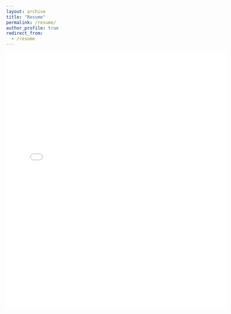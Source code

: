 ```yaml
---
layout: archive
title: "Resume"
permalink: /resume/
author_profile: true
redirect_from:
  - /resume
---
```


<embed src="{{.BASE_PATH }}/files/Gopal_Data_Scientist_Resume.pdf" width="600" height="700" type='application/pdf'>
